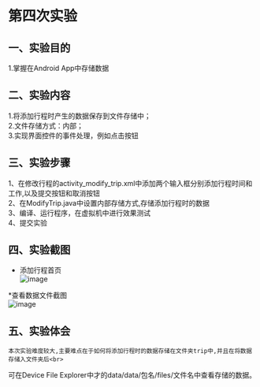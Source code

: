 ﻿# 第四次实验

## 一、实验目的
1.掌握在Android App中存储数据<br>

## 二、实验内容
1.将添加行程时产生的数据保存到文件存储中；<br>
2.文件存储方式：内部；<br>
3.实现界面控件的事件处理，例如点击按钮<br>

## 三、实验步骤
1、在修改行程的activity_modify_trip.xml中添加两个输入框分别添加行程时间和工作,以及提交按钮和取消按钮<br>
2、在ModifyTrip.java中设置内部存储方式,存储添加行程时的数据<br>
3、编译、运行程序，在虚拟机中进行效果测试 <br>
4、提交实验

## 四、实验截图
* 添加行程首页<br>
![image](https://github.com/zhengjinbin/android-labs-2018/blob/master/Soft1614080902317/%235_1.PNG)<br>

*查看数据文件截图<br>
![image](https://github.com/zhengjinbin/android-labs-2018/blob/master/Soft1614080902317/%235_2.PNG)<br>

## 五、实验体会
    本次实验难度较大,主要难点在于如何将添加行程时的数据存储在文件夹trip中,并且在将数据存储入文件夹后<br>
可在Device File Explorer中才的data/data/包名/files/文件名中查看存储的数据。